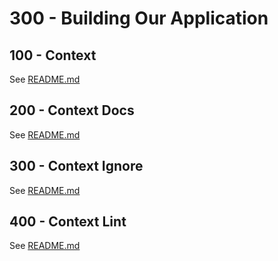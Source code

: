 # 300 - Building Our Application

## 100 - Context

See [README.md](./100/README.md)

## 200 - Context Docs

See [README.md](./200/README.md)

## 300 - Context Ignore

See [README.md](./300/README.md)

## 400 - Context Lint

See [README.md](./400/README.md)
